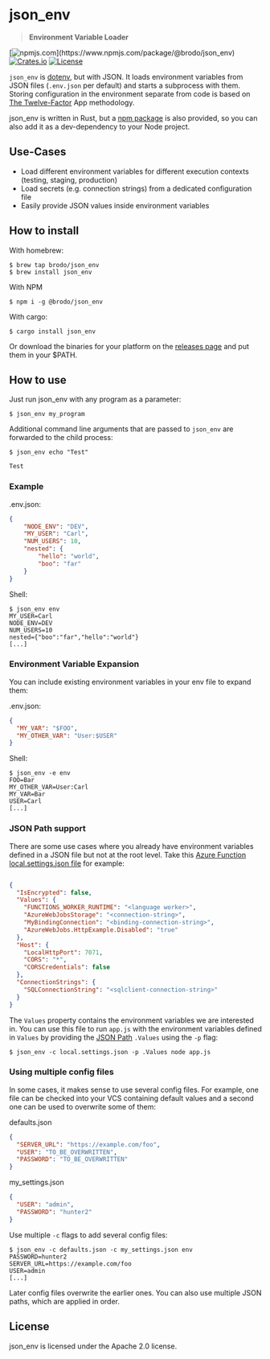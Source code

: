 # json_env

> **Environment Variable Loader** 

[![npmjs.com](https://img.shields.io/npm/v/@brodo/json_env?)](https://www.npmjs.com/package/@brodo/json_env)
[![Crates.io](https://img.shields.io/crates/v/json_env)](https://crates.io/crates/json_env) [![License](https://img.shields.io/badge/license-Apache%202.0-blue)](LICENSE)

`json_env` is [dotenv](https://github.com/motdotla/dotenv), but with JSON.
It loads environment variables from JSON files (`.env.json` per default) and starts a subprocess with them. 
Storing configuration in the environment separate from code is based on [The Twelve-Factor](http://12factor.net/config) App methodology.

json_env is written in Rust, but a [npm package](https://www.npmjs.com/package/@brodo/json_env) is also provided, so you
can also add it as a dev-dependency to your Node project.

## Use-Cases

- Load different environment variables for different execution contexts (testing, staging, production)
- Load secrets (e.g. connection strings) from a dedicated configuration file
- Easily provide JSON values inside environment variables

## How to install

With homebrew:
```shell
$ brew tap brodo/json_env
$ brew install json_env
```

With NPM
```shell
$ npm i -g @brodo/json_env
```

With cargo:
```shell
$ cargo install json_env
```

Or download the binaries for your platform on the [releases page](https://github.com/brodo/json_env/releases/) and
put them in your $PATH.

## How to use

Just run json_env with any program as a parameter: 
```shell
$ json_env my_program
```

Additional command line arguments that are passed to `json_env` are forwarded to the child process:
```shell
$ json_env echo "Test"

Test
```

### Example
.env.json:
```json
{
    "NODE_ENV": "DEV",
    "MY_USER": "Carl",
    "NUM_USERS": 10,
    "nested": {
        "hello": "world",
        "boo": "far"
    }
}
```

Shell:
```shell
$ json_env env
MY_USER=Carl
NODE_ENV=DEV
NUM_USERS=10
nested={"boo":"far","hello":"world"}
[...]
```


### Environment Variable Expansion

You can include existing environment variables in your env file to expand them:

.env.json:
```json
{
  "MY_VAR": "$FOO",
  "MY_OTHER_VAR": "User:$USER"
}
```

Shell:
```shell
$ json_env -e env
FOO=Bar
MY_OTHER_VAR=User:Carl
MY_VAR=Bar
USER=Carl
[...]
```


### JSON Path support

There are some use cases where you already have environment variables defined
in a JSON file but not at the root level. Take this 
[Azure Function local.settings.json file](https://learn.microsoft.com/en-us/azure/azure-functions/functions-develop-local#local-settings-file)
for example:

```json

{
  "IsEncrypted": false,
  "Values": {
    "FUNCTIONS_WORKER_RUNTIME": "<language worker>",
    "AzureWebJobsStorage": "<connection-string>",
    "MyBindingConnection": "<binding-connection-string>",
    "AzureWebJobs.HttpExample.Disabled": "true"
  },
  "Host": {
    "LocalHttpPort": 7071,
    "CORS": "*",
    "CORSCredentials": false
  },
  "ConnectionStrings": {
    "SQLConnectionString": "<sqlclient-connection-string>"
  }
}
```

The `Values` property contains the environment variables we are interested in.
You can use this file to run `app.js` with the environment variables defined in `Values`
by providing the [JSON Path](https://docs.rs/jsonpath-rust/latest/jsonpath_rust/) `.Values` using the `-p` flag:

```shell
$ json_env -c local.settings.json -p .Values node app.js
```


### Using multiple config files

In some cases, it makes sense to use several config files. For example, one
file can be checked into your VCS containing default values and a second one
can be used to overwrite some of them:

defaults.json
```json
{
  "SERVER_URL": "https://example.com/foo",
  "USER": "TO_BE_OVERWRITTEN",
  "PASSWORD": "TO_BE_OVERWRITTEN"
}
```

my_settings.json
```json
{
  "USER": "admin",
  "PASSWORD": "hunter2"
}
```
Use multiple `-c` flags to add several config files:

```shell
$ json_env -c defaults.json -c my_settings.json env
PASSWORD=hunter2
SERVER_URL=https://example.com/foo
USER=admin
[...]
```

Later config files overwrite the earlier ones. You can also use multiple JSON paths, which are applied in order.

## License

json_env is licensed under the Apache 2.0 license.

